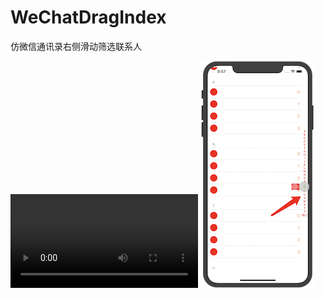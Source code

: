 # WeChatDragIndex
仿微信通讯录右侧滑动筛选联系人

![video](https://github.com/chenxuhunoc/WeChatDragIndex/blob/master/WeChatDragIndex/QQ20190726-095046-HD.mp4)
![image](https://github.com/chenxuhunoc/WeChatDragIndex/blob/master/WeChatDragIndex/QQ20190726-095812%402x.png)
